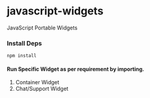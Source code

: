 # javascript-widgets
JavaScript Portable Widgets


### Install Deps
```
npm install
```


#### Run Specific Widget as per requirement by importing.

1. Container Widget
2. Chat/Support Widget
